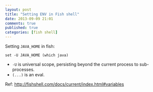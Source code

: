 ```yaml
---
layout: post
title: "Setting ENV in Fish shell"
date: 2013-09-09 21:01
comments: true
published: true
categories: [fish shell]
---
```


Setting `JAVA_HOME` in fish:

```
set -U JAVA_HOME (which java)
```

* `-U` is universal scope, persisting beyond the current process to sub-processes.
* `(...)` is an eval.

Ref: http://fishshell.com/docs/current/index.html#variables
